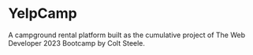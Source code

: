 # YelpCamp
A campground rental platform built as the cumulative project of The Web Developer 2023 Bootcamp by Colt Steele. 
